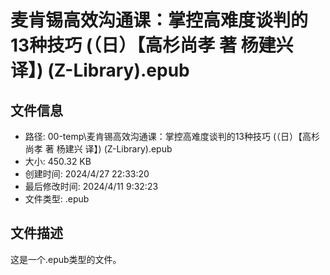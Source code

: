 ﻿# 麦肯锡高效沟通课：掌控高难度谈判的13种技巧 (（日）【高杉尚孝 著 杨建兴 译】) (Z-Library).epub

## 文件信息
- 路径: 00-temp\麦肯锡高效沟通课：掌控高难度谈判的13种技巧 (（日）【高杉尚孝 著 杨建兴 译】) (Z-Library).epub
- 大小: 450.32 KB
- 创建时间: 2024/4/27 22:33:20
- 最后修改时间: 2024/4/11 9:32:23
- 文件类型: .epub

## 文件描述
这是一个.epub类型的文件。

